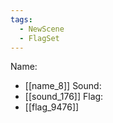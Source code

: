 ```yaml
---
tags:
  - NewScene
  - FlagSet
---
```

Name:
- [[name_8]]
Sound:
- [[sound_176]]
Flag:
- [[flag_9476]]
